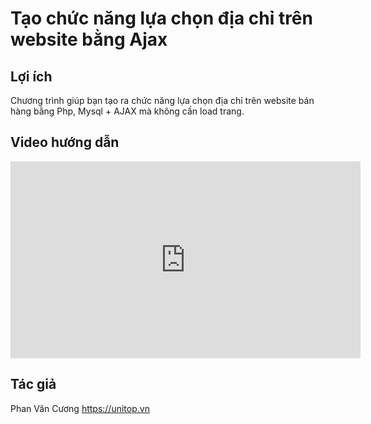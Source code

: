 # Tạo chức năng lựa chọn địa chỉ trên website bằng Ajax
## Lợi ích
Chương trình giúp bạn tạo ra chức năng lựa chọn địa chỉ trên website bán hàng bằng Php, Mysql + AJAX mà không cần load trang.
## Video hướng dẫn
<iframe width="560" height="315" src="https://www.youtube.com/embed/2yu7wmaADnY" title="YouTube video player" frameborder="0" allow="accelerometer; autoplay; clipboard-write; encrypted-media; gyroscope; picture-in-picture; web-share" allowfullscreen></iframe>

## Tác giả
Phan Văn Cương
https://unitop.vn

